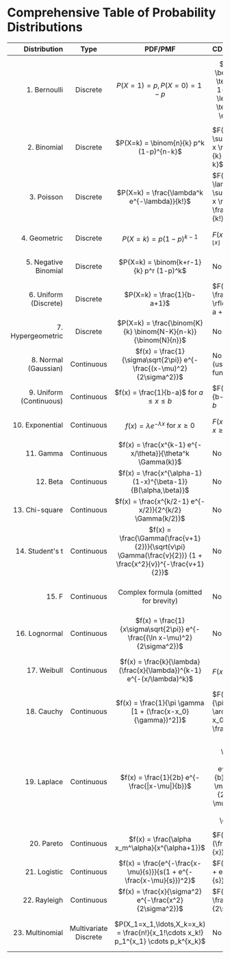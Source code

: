 
# Comprehensive Table of Probability Distributions



| Distribution | Type | PDF/PMF | CDF | Parameters | Usage |
|--------------:|:------:|:---------:|:-----|------------|-------|
| 1. Bernoulli | Discrete | $P(X=1) = p, P(X=0) = 1-p$ | $$ math F(x) = \begin{cases} 0 & \text{if } x < 0 \\\\ 1-p & \text{if } 0 \leq x < 1 \\\\ 1 & \text{if } x \geq 1 \end{cases} $$ | $p \in [0,1]$ | Models binary outcomes (success/failure) |
| 2. Binomial | Discrete | $P(X=k) = \binom{n}{k} p^k (1-p)^{n-k}$ | $F(x) = \sum_{k=0}^{\lfloor x \rfloor} \binom{n}{k} p^k (1-p)^{n-k}$ | $n > 0, p \in [0,1]$ | Number of successes in n independent Bernoulli trials |
| 3. Poisson | Discrete | $P(X=k) = \frac{\lambda^k e^{-\lambda}}{k!}$ | $F(x) = e^{-\lambda} \sum_{k=0}^{\lfloor x \rfloor} \frac{\lambda^k}{k!}$ | $\lambda > 0$ | Models rare events in a fixed interval |
| 4. Geometric | Discrete | $P(X=k) = p(1-p)^{k-1}$ | $F(x) = 1 - (1-p)^{\lfloor x \rfloor}$ | $p \in (0,1]$ | Number of trials until first success |
| 5. Negative Binomial | Discrete | $P(X=k) = \binom{k+r-1}{k} p^r (1-p)^k$ | No closed form | $r > 0, p \in (0,1]$ | Number of failures before r successes |
| 6. Uniform (Discrete) | Discrete | $P(X=k) = \frac{1}{b-a+1}$ | $F(x) = \frac{\lfloor x \rfloor - a + 1}{b - a + 1}$ | $a \leq b$, both integers | Equal probability for all outcomes in range |
| 7. Hypergeometric | Discrete | $P(X=k) = \frac{\binom{K}{k} \binom{N-K}{n-k}}{\binom{N}{n}}$ | No closed form | $N \geq 1, 0 \leq K \leq N, 0 \leq n \leq N$ | Sampling without replacement |
| 8. Normal (Gaussian) | Continuous | $f(x) = \frac{1}{\sigma\sqrt{2\pi}} e^{-\frac{(x-\mu)^2}{2\sigma^2}}$ | No closed form (uses error function) | $\mu \in \mathbb{R}, \sigma > 0$ | Models many natural phenomena |
| 9. Uniform (Continuous) | Continuous | $f(x) = \frac{1}{b-a}$ for $a \leq x \leq b$ | $F(x) = \frac{x-a}{b-a}$ for $a \leq x \leq b$ | $a < b$ | Equal probability density over an interval |
| 10. Exponential | Continuous | $f(x) = \lambda e^{-\lambda x}$ for $x \geq 0$ | $F(x) = 1 - e^{-\lambda x}$ for $x \geq 0$ | $\lambda > 0$ | Time between events in a Poisson process |
| 11. Gamma | Continuous | $f(x) = \frac{x^{k-1} e^{-x/\theta}}{\theta^k \Gamma(k)}$ | No closed form | $k > 0, \theta > 0$ | Waiting times, rainfall amounts |
| 12. Beta | Continuous | $f(x) = \frac{x^{\alpha-1} (1-x)^{\beta-1}}{B(\alpha,\beta)}$ | No closed form | $\alpha > 0, \beta > 0$ | Modeling probabilities, proportions |
| 13. Chi-square | Continuous | $f(x) = \frac{x^{k/2-1} e^{-x/2}}{2^{k/2} \Gamma(k/2)}$ | No closed form | $k > 0$ (integer) | Sum of squares of standard normal variables |
| 14. Student's t | Continuous | $f(x) = \frac{\Gamma(\frac{v+1}{2})}{\sqrt{v\pi} \Gamma(\frac{v}{2})} (1 + \frac{x^2}{v})^{-\frac{v+1}{2}}$ | No closed form | $v > 0$ | Estimating mean of normally distributed population |
| 15. F | Continuous | Complex formula (omitted for brevity) | No closed form | $d_1 > 0, d_2 > 0$ (integers) | Ratio of chi-square distributions, ANOVA |
| 16. Lognormal | Continuous | $f(x) = \frac{1}{x\sigma\sqrt{2\pi}} e^{-\frac{(\ln x-\mu)^2}{2\sigma^2}}$ | No closed form | $\mu \in \mathbb{R}, \sigma > 0$ | Product of many independent positive variables |
| 17. Weibull | Continuous | $f(x) = \frac{k}{\lambda} (\frac{x}{\lambda})^{k-1} e^{-(x/\lambda)^k}$ | $F(x) = 1 - e^{-(x/\lambda)^k}$ | $k > 0, \lambda > 0$ | Reliability analysis, extreme value theory |
| 18. Cauchy | Continuous | $f(x) = \frac{1}{\pi \gamma [1 + (\frac{x-x_0}{\gamma})^2]}$ | $F(x) = \frac{1}{\pi} \arctan(\frac{x-x_0}{\gamma}) + \frac{1}{2}$ | $x_0 \in \mathbb{R}, \gamma > 0$ | Long-tailed distributions, resonance behavior |
| 19. Laplace | Continuous | $f(x) = \frac{1}{2b} e^{-\frac{\|x-\mu\|}{b}}$ | $$F(x) = \begin{cases} \frac{1}{2} e^{\frac{x-\mu}{b}} & \text{if } x < \mu \\ 1 - \frac{1}{2} e^{-\frac{x-\mu}{b}} & \text{if } x \geq \mu \end{cases}$$ | $\mu \in \mathbb{R}, b > 0$ | Double exponential distribution |
| 20. Pareto | Continuous | $f(x) = \frac{\alpha x_m^\alpha}{x^{\alpha+1}}$ | $F(x) = 1 - (\frac{x_m}{x})^\alpha$ | $x_m > 0, \alpha > 0$ | Power law probability distributions |
| 21. Logistic | Continuous | $f(x) = \frac{e^{-\frac{x-\mu}{s}}}{s(1 + e^{-\frac{x-\mu}{s}})^2}$ | $F(x) = \frac{1}{1 + e^{-\frac{x-\mu}{s}}}$ | $\mu \in \mathbb{R}, s > 0$ | Growth models, logistic regression |
| 22. Rayleigh | Continuous | $f(x) = \frac{x}{\sigma^2} e^{-\frac{x^2}{2\sigma^2}}$ | $F(x) = 1 - e^{-\frac{x^2}{2\sigma^2}}$ | $\sigma > 0$ | Norms of bivariate normal variables |
| 23. Multinomial | Multivariate Discrete | $P(X_1=x_1,\ldots,X_k=x_k) = \frac{n!}{x_1!\cdots x_k!} p_1^{x_1} \cdots p_k^{x_k}$ | No closed form | $n > 0, \sum p_i = 1$ | Generalization of binomial to multiple categories |
